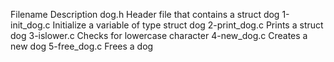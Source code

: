Filename	Description
dog.h	Header file that contains a struct dog
1-init_dog.c	Initialize a variable of type struct dog
2-print_dog.c	Prints a struct dog
3-islower.c	Checks for lowercase character
4-new_dog.c	Creates a new dog
5-free_dog.c	Frees a dog
